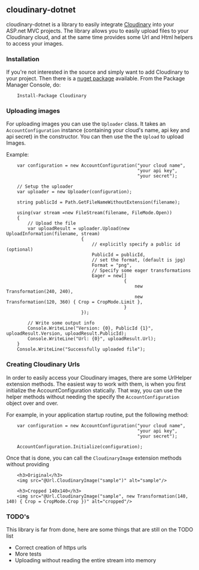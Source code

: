 ## cloudinary-dotnet
cloudinary-dotnet is a library to easily integrate [Cloudinary](http://cloudinary.com) into your ASP.net MVC projects. The library allows you to easily upload files to your Cloudinary cloud, and at the same time provides some Url and Html helpers to access your images.

### Installation
If you're not interested in the source and simply want to add Cloudinary to your project. Then there is a [nuget package](https://nuget.org/packages/Cloudinary) available. From the Package Manager Console, do:

        Install-Package Cloudinary

### Uploading images
For uploading images you can use the `Uploader` class. It takes an `AccountConfiguration` instance (containing your cloud's name, api key and api secret) in the constructor. You can then use the  the `Upload` to upload Images.

Example:

	    var configuration = new AccountConfiguration("your cloud name",
	                                                 "your api key",
	                                                 "your secret");
	
		// Setup the uploader
	    var uploader = new Uploader(configuration);
	
	    string publicId = Path.GetFileNameWithoutExtension(filename);
	
	    using(var stream =new FileStream(filename, FileMode.Open))
	    {
		 	// Upload the file
	        var uploadResult = uploader.Upload(new UploadInformation(filename, stream)
	                            {
								 	// explicitly specify a public id (optional)
	                                PublicId = publicId,
									// set the format, (default is jpg)
	                                Format = "png",
									// Specify some eager transformations														 
	                                Eager = new[]
	                                            {
	                                                new Transformation(240, 240),
	                                                new Transformation(120, 360) { Crop = CropMode.Limit },
	                                            }
	                            });

			// Write some output info	
	        Console.WriteLine("Version: {0}, PublicId {1}", uploadResult.Version, uploadResult.PublicId);
	        Console.WriteLine("Url: {0}", uploadResult.Url);
	    }
	    Console.WriteLine("Successfully uploaded file");

### Creating Cloudinary Urls
In order to easily access your Cloudinary images, there are some UrlHelper extension methods. The easiest way to work
with them, is when you first initialize the AccountConfiguration statically. That way, you can use the helper methods
without needing the specify the `AccountConfiguration` object over and over. 

For example, in your application startup routine, put the following method:

	    var configuration = new AccountConfiguration("your cloud name",
	                                                 "your api key",
	                                                 "your secret");
	
    	AccountConfiguration.Initialize(configuration);

Once that is done, you can call the `CloudinaryImage` extension methods without providing 

	    <h3>Original</h3>
	    <img src="@Url.CloudinaryImage("sample")" alt="sample"/> 
	
	    <h3>Cropped 140x140</h3>
	    <img src="@Url.CloudinaryImage("sample", new Transformation(140, 140) { Crop = CropMode.Crop })" alt="cropped"/>

### TODO's
This library is far from done, here are some things that are still on the TODO list

* Correct creation of https urls
* More tests
* Uploading without reading the entire stream into memory
